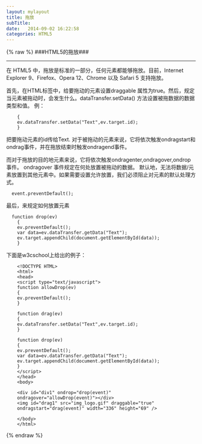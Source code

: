 ```yaml
---
layout: mylayout
title: 拖放
subTitle: 
date:   2014-09-02 16:22:58
categories: HTML5
---
```


{% raw %}
###HTML5的拖放###
***
在 HTML5 中，拖放是标准的一部分，任何元素都能够拖放。目前，Internet Explorer 9、Firefox、Opera 12、Chrome 以及 Safari 5 支持拖放。

首先，在HTML标签中，给要拖动的元素设置draggable 属性为true。然后，规定当元素被拖动时，会发生什么。dataTransfer.setData() 方法设置被拖数据的数据类型和值。
例：
```function drag(ev)
	{
	ev.dataTransfer.setData("Text",ev.target.id);
	}
```
把要拖动元素的id传给Text.
对于被拖动的元素来说，它将依次触发ondragstart和ondrag事件，并在拖放结束时触发ondragend事件。

而对于拖放的目的地元素来说，它将依次触发ondragenter,ondragover,ondrop事件。
ondragover 事件规定在何处放置被拖动的数据。
默认地，无法将数据/元素放置到其他元素中。如果需要设置允许放置，我们必须阻止对元素的默认处理方式。

      event.preventDefault();

最后，来规定如何放置元素

	  function drop(ev)
		{
		ev.preventDefault();
		var data=ev.dataTransfer.getData("Text");
		ev.target.appendChild(document.getElementById(data));
		}

下面是w3cschool上给出的例子：

		<!DOCTYPE HTML>
		<html>
		<head>
		<script type="text/javascript">
		function allowDrop(ev)
		{
		ev.preventDefault();
		}

		function drag(ev)
		{
		ev.dataTransfer.setData("Text",ev.target.id);
		}

		function drop(ev)
		{
		ev.preventDefault();
		var data=ev.dataTransfer.getData("Text");
		ev.target.appendChild(document.getElementById(data));
		}
		</script>
		</head>
		<body>

		<div id="div1" ondrop="drop(event)"
		ondragover="allowDrop(event)"></div>
		<img id="drag1" src="img_logo.gif" draggable="true"
		ondragstart="drag(event)" width="336" height="69" />

		</body>
		</html>
{% endraw %}

